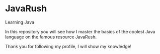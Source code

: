 # JavaRush
Learning Java

In this repository you will see how I master the basics of the coolest Java language on the famous resource JavaRush.

Thank you for following my profile, I will show my knowledge!
